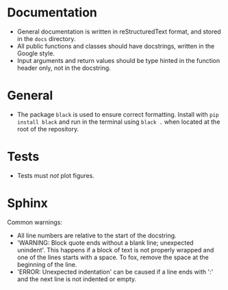 # Documentation

- General documentation is written in reStructuredText format, and stored in the `docs` directory.
- All public functions and classes should have docstrings, written in the Google style.
- Input arguments and return values should be type hinted in the function header only, not in the docstring.

# General

- The package `black` is used to ensure correct formatting. Install with `pip install black` and run in the terminal
  using `black .` when located at the root of the repository.

# Tests

- Tests must *not* plot figures.

# Sphinx

Common warnings:

- All line numbers are relative to the start of the docstring.
- 'WARNING: Block quote ends without a blank line; unexpected unindent'. This happens if a block of text is not properly
  wrapped and one of the lines starts with a space. To fox, remove the space at the beginning of the line.
- 'ERROR: Unexpected indentation' can be caused if a line ends with ':' and the next line is not indented or empty.